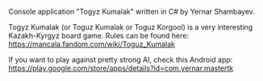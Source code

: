 Console application "Togyz Kumalak" written in C# by Yernar Shambayev.

Togyz Kumalak (or Toguz Kumalak or Toguz Korgool) is a very interesting Kazakh-Kyrgyz board game. Rules can be found here: https://mancala.fandom.com/wiki/Toguz_Kumalak

If you want to play against pretty strong AI, check this Android app: https://play.google.com/store/apps/details?id=com.yernar.mastertk
